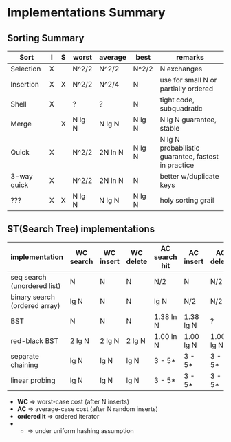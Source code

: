 # Implementations Summary


## Sorting Summary

| Sort       |I|S|worst | average|   best | remarks
| ---------- |-|-|----- | -------|   ---- | --------------------
| Selection  |X| |N^2/2 |   N^2/2|   N^2/2| N exchanges
| Insertion  |X|X|N^2/2 |   N^2/4|       N| use for small N or partially ordered
| Shell      |X| |    ? |       ?|       N| tight code, subquadratic
| Merge      | |X|N lg N|  N lg N|  N lg N| N lg N guarantee, stable
| Quick      |X| |N^2/2 | 2N ln N|  N lg N| N lg N probabilistic guarantee, fastest in practice
| 3-way quick|X| |N^2/2 | 2N ln N|       N| better w/duplicate keys
| ???        |X|X|N lg N|  N lg N|  N lg N| holy sorting grail

## ST(Search Tree) implementations

| implementation                | WC search | WC insert | WC delete | AC search hit | AC insert | AC delete | ordered it? | key i/f
| --------------                | --------- | --------- | --------- | ------------- | --------- | --------- | ----------- | -------
| seq search (unordered list)   |   N       |      N    |      N    |       N/2     |   N       |    N/2    |     no      | equals()
| binary search (ordered array) |  lg N     |      N    |      N    |      lg N     |  N/2      |    N/2    |    yes      | compareTo()
| BST                           |   N       |      N    |      N    |    1.38 ln N  | 1.38 lg N |     ?     |    yes      | compareTo()
| red-black BST                 | 2 lg N    |    2 lg N |    2 lg N |    1.00 ln N  | 1.00 lg N | 1.00 lg N |    yes      | compareTo()
| separate chaining             |   lg N    |      lg N |      lg N |    3 - 5*     | 3 - 5*    | 3 - 5*    |     no      | equals()
| linear probing                |   lg N    |      lg N |      lg N |    3 - 5*     | 3 - 5*    | 3 - 5*    |     no      | equals()

* **WC** => worst-case cost (after N inserts)
* **AC** => average-case cost (after N random inserts)
* **ordered it** => ordered iterator
* * => under uniform hashing assumption
